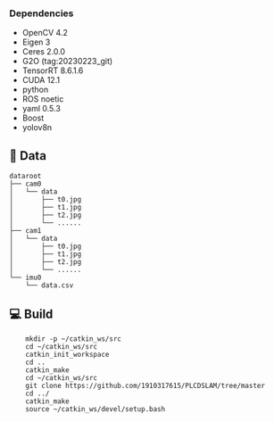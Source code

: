 ### Dependencies
* OpenCV 4.2
* Eigen 3
* Ceres 2.0.0
* G2O (tag:20230223_git)
* TensorRT 8.6.1.6
* CUDA 12.1
* python
* ROS noetic
* yaml 0.5.3
* Boost
* yolov8n

## :book: Data


```
dataroot
├── cam0
│   └── data
│       ├── t0.jpg
│       ├── t1.jpg
│       ├── t2.jpg
│       └── ......
├── cam1
│   └── data
│       ├── t0.jpg
│       ├── t1.jpg
│       ├── t2.jpg
│       └── ......
└── imu0
    └── data.csv

```

## :computer: Build
```
    mkdir -p ~/catkin_ws/src
    cd ~/catkin_ws/src
    catkin_init_workspace
    cd ..
    catkin_make
    cd ~/catkin_ws/src
    git clone https://github.com/1910317615/PLCDSLAM/tree/master
    cd ../
    catkin_make
    source ~/catkin_ws/devel/setup.bash
```

